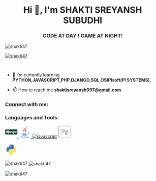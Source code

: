<h1 align="center">Hi 👋, I'm SHAKTI SREYANSH SUBUDHI</h1>
<h3 align="center">CODE AT DAY ! GAME AT NIGHT!</h3>

<p align="left"> <img src="https://komarev.com/ghpvc/?username=shakti47&label=Profile%20views&color=0e75b6&style=flat" alt="shakti47" /> </p>

<p align="left"> <a href="https://github.com/ryo-ma/github-profile-trophy"><img src="https://github-profile-trophy.vercel.app/?username=shakti47" alt="shakti47" /></a> </p>

<p align="left"> <a href="https://twitter.com/" target="blank"><img src="https://img.shields.io/twitter/follow/?logo=twitter&style=for-the-badge" alt="" /></a> </p>

- 🌱 I’m currently learning **PYTHON,JAVASCRIPT,PHP,DJANGO,SQL,OSIPIsoft(PI SYSTEMS),**

- 📫 How to reach me **shaktisreyansh007@gmail.com**

<h3 align="left">Connect with me:</h3>
<p align="left">
</p>

<h3 align="left">Languages and Tools:</h3>
<p align="left"> <a href="https://www.djangoproject.com/" target="_blank" rel="noreferrer"> 
<img src="https://raw.githubusercontent.com/devicons/devicon/master/icons/django/django-original.svg" alt="django" width="40" height="40"/> </a> 

<a href="https://www.java.com" target="_blank" rel="noreferrer"> 
<img src="https://raw.githubusercontent.com/devicons/devicon/master/icons/java/java-original.svg" alt="java" width="40" height="40"/> </a>

<a href="https://developer.mozilla.org/en-US/docs/Web/JavaScript" target="_blank" rel="noreferrer"> 
<img src="https://cdn.jsdelivr.net/gh/devicons/devicon@latest/icons/javascript/javascript-original.svg" alt="javascript" width="40" height="40" /></a> 

<a href="https://www.photoshop.com/en" target="_blank" rel="noreferrer"> 
<img src="https://raw.githubusercontent.com/devicons/devicon/master/icons/photoshop/photoshop-line.svg" alt="photoshop" width="40" height="40"/> </a> 

<a href="https://www.python.org" target="_blank" rel="noreferrer"> <img src="https://raw.githubusercontent.com/devicons/devicon/master/icons/python/python-original.svg" alt="python" width="40" height="40"/> </a> </p>

<p><img align="left" src="https://github-readme-stats.vercel.app/api/top-langs?username=shakti47&show_icons=true&locale=en&layout=compact" alt="shakti47" /></p>

<p>&nbsp;<img align="center" src="https://github-readme-stats.vercel.app/api?username=shakti47&show_icons=true&locale=en" alt="shakti47" /></p>

<p><img align="center" src="https://github-readme-streak-stats.herokuapp.com/?user=shakti47&" alt="shakti47" /></p>
